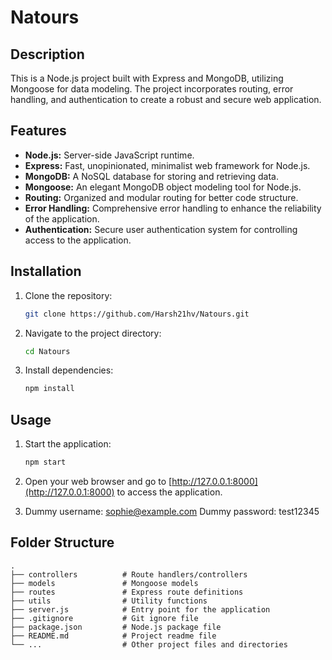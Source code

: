 # Natours

## Description

This is a Node.js project built with Express and MongoDB, utilizing Mongoose for data modeling. The project incorporates routing, error handling, and authentication to create a robust and secure web application.

## Features

- **Node.js:** Server-side JavaScript runtime.
- **Express:** Fast, unopinionated, minimalist web framework for Node.js.
- **MongoDB:** A NoSQL database for storing and retrieving data.
- **Mongoose:** An elegant MongoDB object modeling tool for Node.js.
- **Routing:** Organized and modular routing for better code structure.
- **Error Handling:** Comprehensive error handling to enhance the reliability of the application.
- **Authentication:** Secure user authentication system for controlling access to the application.

## Installation

1. Clone the repository:

   ```bash
   git clone https://github.com/Harsh21hv/Natours.git
   ```

2. Navigate to the project directory:

   ```bash
   cd Natours
   ```

3. Install dependencies:

   ```bash
   npm install
   ```

## Usage

1. Start the application:

   ```bash
   npm start
   ```

2. Open your web browser and go to [http://127.0.0.1:8000](http://127.0.0.1:8000) to access the application.

3. Dummy username: sophie@example.com
   Dummy password: test12345

## Folder Structure

```plaintext
.
├── controllers          # Route handlers/controllers
├── models               # Mongoose models
├── routes               # Express route definitions
├── utils                # Utility functions
├── server.js            # Entry point for the application
├── .gitignore           # Git ignore file
├── package.json         # Node.js package file
├── README.md            # Project readme file
└── ...                  # Other project files and directories
```